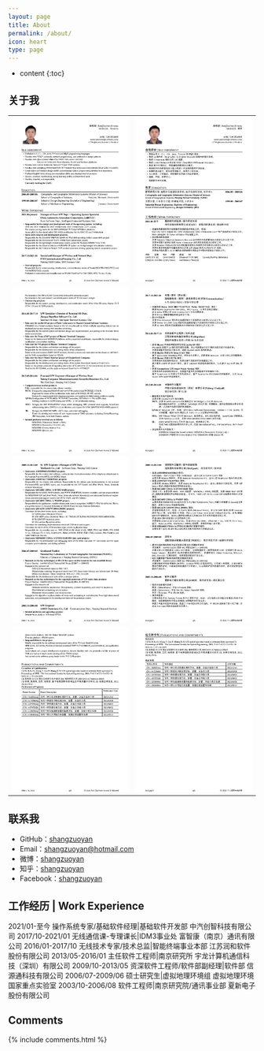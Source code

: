```yaml
---
layout: page
title: About
permalink: /about/
icon: heart
type: page
---
```


* content
{:toc}

## 关于我

|||
|:--|:--|
|![p1.png](../resume/images/resume_Page1.png)|![p1.png](../resume/images/resume-zh_CN_Page1.png)|
|![p2.png](../resume/images/resume_Page2.png)|![p2.png](../resume/images/resume-zh_CN_Page2.png)|
|![p3.png](../resume/images/resume_Page3.png)|![p3.png](../resume/images/resume-zh_CN_Page3.png)|
|![p4.png](../resume/images/resume_Page4.png)|![p4.png](../resume/images/resume-zh_CN_Page4.png)|

## 联系我

* GitHub：[shangzuoyan](https://github.com/shangzuoyan)
* Email：[shangzuoyan@hotmail.com](mailto:shangzuoyan@hotmail.com)
* 微博：[shangzuoyan](http://weibo.com/shangzuoyan)
* 知乎：[shangzuoyan](https://www.zhihu.com/people/shangzuoyan)
* Facebook：[shangzuoyan](https://www.facebook.com/shangzuoyan)


## 工作经历 | Work Experience

2021/01-至今		操作系统专家/基础软件经理|基础软件开发部		中汽创智科技有限公司
2017/10-2021/01	无线通信课-专理课长|IDM3事业处						富智康（南京）通讯有限公司
2016/01-2017/10	无线技术专家/技术总监|智能终端事业本部			江苏润和软件股份有限公司
2013/05-2016/01	主任软件工程师|南京研究所									宇龙计算机通信科技（深圳）有限公司
2009/10-2013/05	资深软件工程师/软件部副经理|软件部					信源通科技有限公司
2006/07-2009/06	硕士研究生|虚拟地理环境组									虚拟地理环境国家重点实验室
2003/10-2006/08	软件工程师|南京研究院/通讯事业部						夏新电子股份有限公司



## Comments

{% include comments.html %}

